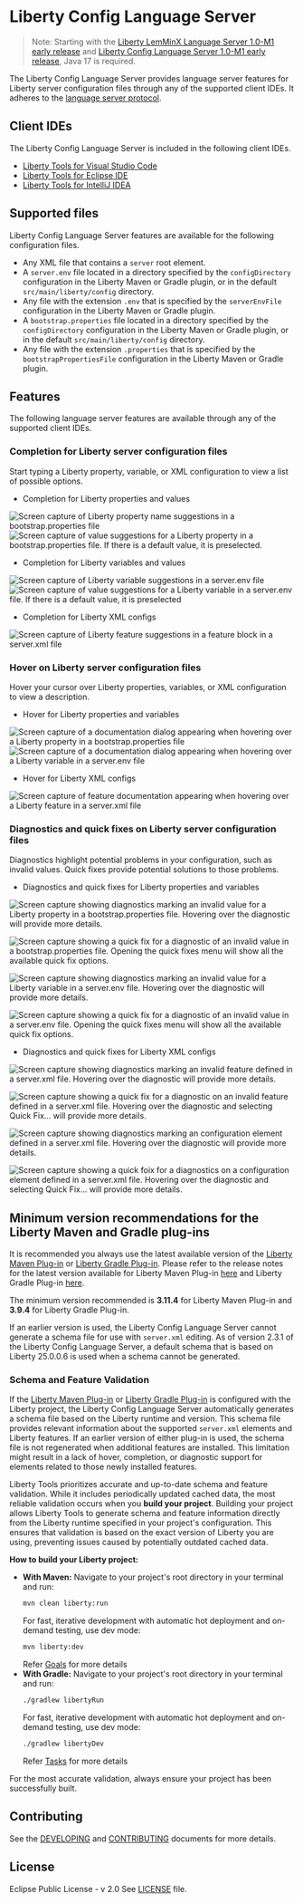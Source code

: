 # Liberty Config Language Server

> Note: Starting with the [Liberty LemMinX Language Server 1.0-M1 early release](https://github.com/OpenLiberty/liberty-language-server/releases/tag/lemminx-liberty-1.0-M1) and [Liberty Config Language Server 1.0-M1 early release](https://github.com/OpenLiberty/liberty-language-server/releases/tag/liberty-langserver-1.0-M1), Java 17 is required.

The Liberty Config Language Server provides language server features for Liberty server configuration files through any of the supported client IDEs. It adheres to the [language server protocol](https://github.com/Microsoft/language-server-protocol).

## Client IDEs

The Liberty Config Language Server is included in the following client IDEs.

* [Liberty Tools for Visual Studio Code](https://github.com/OpenLiberty/liberty-tools-vscode)
* [Liberty Tools for Eclipse IDE](https://github.com/OpenLiberty/liberty-tools-eclipse)
* [Liberty Tools for IntelliJ IDEA](https://github.com/OpenLiberty/liberty-tools-intellij)

## Supported files

Liberty Config Language Server features are available for the following configuration files.

- Any XML file that contains a `server` root element.
- A `server.env` file located in a directory specified by the `configDirectory` configuration in the Liberty Maven or Gradle plugin, or in the default `src/main/liberty/config` directory.
- Any file with the extension `.env` that is specified by the `serverEnvFile` configuration in the Liberty Maven or Gradle plugin.
- A `bootstrap.properties` file located in a directory specified by the `configDirectory` configuration in the Liberty Maven or Gradle plugin, or in the default `src/main/liberty/config` directory.
- Any file with the extension `.properties` that is specified by the `bootstrapPropertiesFile` configuration in the Liberty Maven or Gradle plugin.

## Features

The following language server features are available through any of the supported client IDEs.

### Completion for Liberty server configuration files

Start typing a Liberty property, variable, or XML configuration to view a list of possible options.

* Completion for Liberty properties and values 

![Screen capture of Liberty property name suggestions in a bootstrap.properties file](./docs/images/property-completion.png "Completion suggestions for Liberty properties in bootstrap.properties") 
![Screen capture of value suggestions for a Liberty property in a bootstrap.properties file. If there is a default value, it is preselected.](./docs/images/property-value-completion.png "Completion suggestions for Liberty property values in bootstrap.properties")
* Completion for Liberty variables and values 

![Screen capture of Liberty variable suggestions in a server.env file](./docs/images/variable-completion.png "Completion suggestions for Liberty variables in server.env")
![Screen capture of value suggestions for a Liberty variable in a server.env file. If there is a default value, it is preselected](./docs/images/variable-value-completion.png "Completion suggestions for Liberty variable values in server.env")
* Completion for Liberty XML configs

![Screen capture of Liberty feature suggestions in a feature block in a server.xml file](./docs/images/feature-completion.png "Completion suggestions for Liberty configuration in server.xml")

### Hover on Liberty server configuration files

Hover your cursor over Liberty properties, variables, or XML configuration to view a description.

* Hover for Liberty properties and variables

![Screen capture of a documentation dialog appearing when hovering over a Liberty property in a bootstrap.properties file](./docs/images/property-hover.png "Hover on Liberty properties in bootstrap.properties")
![Screen capture of a documentation dialog appearing when hovering over a Liberty variable in a server.env file](./docs/images/variable-hover.png "Hover on Liberty server variables in server.env")

* Hover for Liberty XML configs

![Screen capture of feature documentation appearing when hovering over a Liberty feature in a server.xml file](./docs/images/feature-hover.png "Hover on Liberty features in server.xml")

### Diagnostics and quick fixes on Liberty server configuration files

Diagnostics highlight potential problems in your configuration, such as invalid values. Quick fixes provide potential solutions to those problems.

* Diagnostics and quick fixes for Liberty properties and variables

![Screen capture showing diagnostics marking an invalid value for a Liberty property in a bootstrap.properties file. Hovering over the diagnostic will provide more details.](./docs/images/property-diagnostic.png "Diagnostics on Liberty properties in bootstrap.properties")

![Screen capture showing a quick fix for a diagnostic of an invalid value in a bootstrap.properties file. Opening the quick fixes menu will show all the available quick fix options.](./docs/images/property-quickFix.png "Quick fixes on bootstrap.properties")

![Screen capture showing diagnostics marking an invalid value for a Liberty variable in a server.env file. Hovering over the diagnostic will provide more details.](./docs/images/variable-diagnostic.png "Diagnostics on Liberty variables in server.env")

![Screen capture showing a quick fix for a diagnostic of an invalid value in a server.env file. Opening the quick fixes menu will show all the available quick fix options.](./docs/images/variable-quickFix.png "Quick fixes on server.env")

* Diagnostics and quick fixes for Liberty XML configs

![Screen capture showing diagnostics marking an invalid feature defined in a server.xml file. Hovering over the diagnostic will provide more details.](./docs/images/feature-diagnostic.png "Diagnostics on Liberty features in server.xml")

![Screen capture showing a quick fix for a diagnostic on an invalid feature defined in a server.xml file. Hovering over the diagnostic and selecting Quick Fix... will provide more details.](./docs/images/feature-quickFix.png "Quick fixes on Liberty features in server.xml")

![Screen capture showing diagnostics marking an configuration element defined in a server.xml file. Hovering over the diagnostic will provide more details.](./docs/images/config-diagnostic.png "Diagnostics on configuration elements in server.xml")

![Screen capture showing a quick foix for a diagnostics on a configuration element defined in a server.xml file. Hovering over the diagnostic and selecting Quick Fix... will provide more details.](./docs/images/config-quickFix.png "Quick fixes on configuration elements in server.xml")

## Minimum version recommendations for the Liberty Maven and Gradle plug-ins

It is recommended you always use the latest available version of the [Liberty Maven Plug-in](https://github.com/OpenLiberty/ci.maven) or [Liberty Gradle Plug-in](https://github.com/OpenLiberty/ci.gradle). 
Please refer to the release notes for the latest version available for Liberty Maven Plug-in [here](https://github.com/OpenLiberty/ci.maven/releases) and Liberty Gradle Plug-in [here](https://github.com/OpenLiberty/ci.gradle/releases). 

The minimum version recommended is **3.11.4** for Liberty Maven Plug-in and **3.9.4** for Liberty Gradle Plug-in.

If an earlier version is used, the Liberty Config Language Server cannot generate a schema file for use with `server.xml` editing.
As of version 2.3.1 of the Liberty Config Language Server, a default schema that is based on Liberty 25.0.0.6 is used when a schema cannot be generated.


### Schema and Feature Validation
If the [Liberty Maven Plug-in](https://github.com/OpenLiberty/ci.maven) or [Liberty Gradle Plug-in](https://github.com/OpenLiberty/ci.gradle) is configured with the Liberty project, the Liberty Config Language Server automatically generates a schema file based on the Liberty runtime and version. This schema file provides relevant information about the supported `server.xml` elements and Liberty features. If an earlier version of either plug-in is used, the schema file is not regenerated when additional features are installed. This limitation might result in a lack of hover, completion, or diagnostic support for elements related to those newly installed features.

Liberty Tools prioritizes accurate and up-to-date schema and feature validation. While it includes periodically updated cached data, the most reliable validation occurs when you **build your project**. Building your project allows Liberty Tools to generate schema and feature information directly from the Liberty runtime specified in your project's configuration. This ensures that validation is based on the exact version of Liberty you are using, preventing issues caused by potentially outdated cached data.

**How to build your Liberty project:**

* **With Maven:** Navigate to your project's root directory in your terminal and run:
    ```bash
    mvn clean liberty:run
    ```
  For fast, iterative development with automatic hot deployment and on-demand testing, use dev mode:
    ```bash
    mvn liberty:dev
    ```
  Refer [Goals](https://github.com/OpenLiberty/ci.maven?tab=readme-ov-file#goals) for more details
* **With Gradle:** Navigate to your project's root directory in your terminal and run:
    ```bash
    ./gradlew libertyRun
    ```
  For fast, iterative development with automatic hot deployment and on-demand testing, use dev mode:
    ```bash
    ./gradlew libertyDev
    ```
  Refer [Tasks](https://github.com/OpenLiberty/ci.gradle?tab=readme-ov-file#tasks) for more details

For the most accurate validation, always ensure your project has been successfully built.
## Contributing
See the [DEVELOPING](./DEVELOPING.md) and [CONTRIBUTING](./CONTRIBUTING.md) documents for more details.
## License
Eclipse Public License - v 2.0 See [LICENSE](./LICENSE) file.
